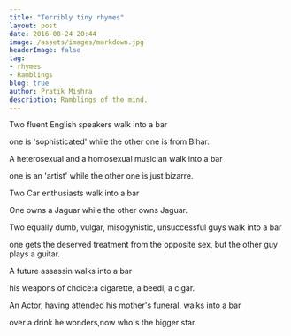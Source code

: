 ```yaml
---
title: "Terribly tiny rhymes"
layout: post
date: 2016-08-24 20:44
image: /assets/images/markdown.jpg
headerImage: false
tag:
- rhymes
- Ramblings
blog: true
author: Pratik Mishra
description: Ramblings of the mind.
---
```


Two fluent English speakers walk into a bar

one is 'sophisticated' while the other one is from Bihar.

A heterosexual and a homosexual musician walk into a bar

one is an 'artist' while the other one is just bizarre.

Two Car enthusiasts walk into a bar

One owns a Jaguar while the other owns Jaguar.

Two equally dumb, vulgar, misogynistic, unsuccessful guys walk into a bar

one gets the deserved treatment from the opposite sex, but the other guy plays a guitar.

A future assassin walks into a bar

his weapons of choice:a cigarette, a beedi, a cigar.

An Actor, having attended his mother's funeral, walks into a bar

over a drink he wonders,now who's the bigger star.
